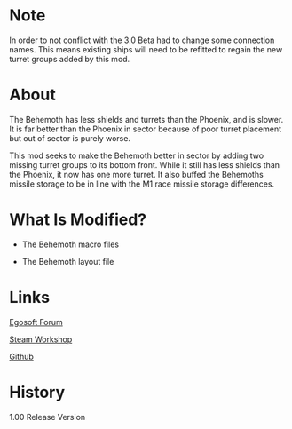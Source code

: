 # Note

In order to not conflict with the 3.0 Beta had to change some connection names. This means existing ships will need to be refitted to regain the new turret groups added by this mod.

# About

The Behemoth has less shields and turrets than the Phoenix, and is slower. It is far better than the Phoenix in sector because of poor turret placement but out of sector is purely worse.

This mod seeks to make the Behemoth better in sector by adding two missing turret groups to its bottom front. While it still has less shields than the Phoenix, it now has one more turret. It also buffed the Behemoths missile storage to be in line with the M1 race missile storage differences.

# What Is Modified?

* The Behemoth macro files

* The Behemoth layout file

# Links

[Egosoft Forum](https://forum.egosoft.com/viewtopic.php?f=181&t=419907&p=4896192)

[Steam Workshop](https://steamcommunity.com/sharedfiles/filedetails/?id=1911929614)

[Github](https://github.com/rovermicrover/x4-improved-behemoth)

# History

1.00 Release Version